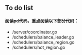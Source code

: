 ## To do list

#### 阅读pd代码，重点阅读以下部分代码：

+ /server/coordinator.go
+ /schedulers/balance_leader.go
+ /schedulers/balance_region.go
+ /schedulers/hot_region.go



